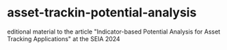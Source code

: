 # asset-trackin-potential-analysis
editional material to the article "Indicator-based Potential Analysis for Asset Tracking Applications" at the SEIA 2024
